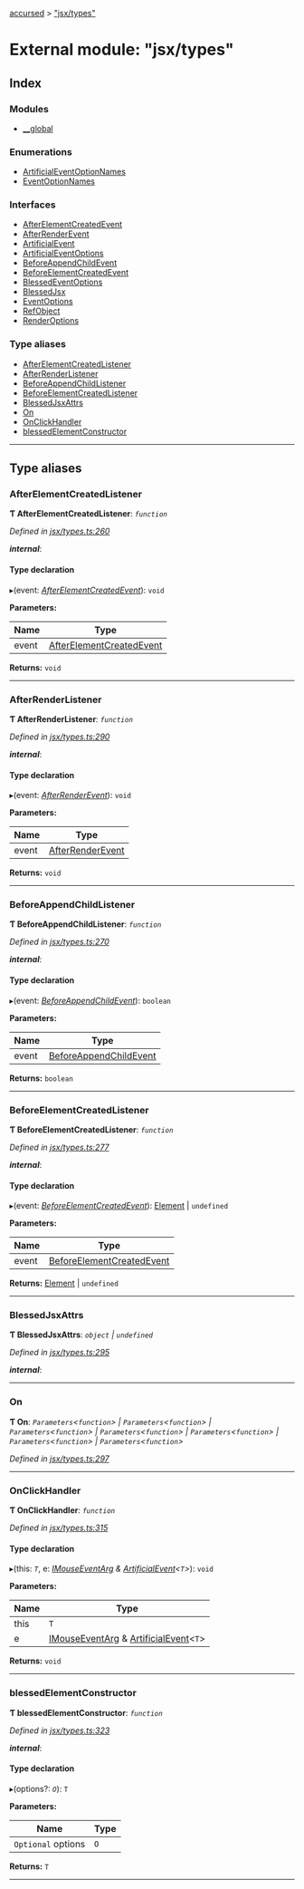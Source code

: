 [accursed](../README.md) > ["jsx/types"](../modules/_jsx_types_.md)

# External module: "jsx/types"

## Index

### Modules

* [__global](_jsx_types_.__global.md)

### Enumerations

* [ArtificialEventOptionNames](../enums/_jsx_types_.artificialeventoptionnames.md)
* [EventOptionNames](../enums/_jsx_types_.eventoptionnames.md)

### Interfaces

* [AfterElementCreatedEvent](../interfaces/_jsx_types_.afterelementcreatedevent.md)
* [AfterRenderEvent](../interfaces/_jsx_types_.afterrenderevent.md)
* [ArtificialEvent](../interfaces/_jsx_types_.artificialevent.md)
* [ArtificialEventOptions](../interfaces/_jsx_types_.artificialeventoptions.md)
* [BeforeAppendChildEvent](../interfaces/_jsx_types_.beforeappendchildevent.md)
* [BeforeElementCreatedEvent](../interfaces/_jsx_types_.beforeelementcreatedevent.md)
* [BlessedEventOptions](../interfaces/_jsx_types_.blessedeventoptions.md)
* [BlessedJsx](../interfaces/_jsx_types_.blessedjsx.md)
* [EventOptions](../interfaces/_jsx_types_.eventoptions.md)
* [RefObject](../interfaces/_jsx_types_.refobject.md)
* [RenderOptions](../interfaces/_jsx_types_.renderoptions.md)

### Type aliases

* [AfterElementCreatedListener](_jsx_types_.md#afterelementcreatedlistener)
* [AfterRenderListener](_jsx_types_.md#afterrenderlistener)
* [BeforeAppendChildListener](_jsx_types_.md#beforeappendchildlistener)
* [BeforeElementCreatedListener](_jsx_types_.md#beforeelementcreatedlistener)
* [BlessedJsxAttrs](_jsx_types_.md#blessedjsxattrs)
* [On](_jsx_types_.md#on)
* [OnClickHandler](_jsx_types_.md#onclickhandler)
* [blessedElementConstructor](_jsx_types_.md#blessedelementconstructor)

---

## Type aliases

<a id="afterelementcreatedlistener"></a>

###  AfterElementCreatedListener

**Ƭ AfterElementCreatedListener**: *`function`*

*Defined in [jsx/types.ts:260](https://github.com/cancerberoSgx/accursed/blob/978b980/src/jsx/types.ts#L260)*

*__internal__*: 

#### Type declaration
▸(event: *[AfterElementCreatedEvent](../interfaces/_jsx_types_.afterelementcreatedevent.md)*): `void`

**Parameters:**

| Name | Type |
| ------ | ------ |
| event | [AfterElementCreatedEvent](../interfaces/_jsx_types_.afterelementcreatedevent.md) |

**Returns:** `void`

___
<a id="afterrenderlistener"></a>

###  AfterRenderListener

**Ƭ AfterRenderListener**: *`function`*

*Defined in [jsx/types.ts:290](https://github.com/cancerberoSgx/accursed/blob/978b980/src/jsx/types.ts#L290)*

*__internal__*: 

#### Type declaration
▸(event: *[AfterRenderEvent](../interfaces/_jsx_types_.afterrenderevent.md)*): `void`

**Parameters:**

| Name | Type |
| ------ | ------ |
| event | [AfterRenderEvent](../interfaces/_jsx_types_.afterrenderevent.md) |

**Returns:** `void`

___
<a id="beforeappendchildlistener"></a>

###  BeforeAppendChildListener

**Ƭ BeforeAppendChildListener**: *`function`*

*Defined in [jsx/types.ts:270](https://github.com/cancerberoSgx/accursed/blob/978b980/src/jsx/types.ts#L270)*

*__internal__*: 

#### Type declaration
▸(event: *[BeforeAppendChildEvent](../interfaces/_jsx_types_.beforeappendchildevent.md)*): `boolean`

**Parameters:**

| Name | Type |
| ------ | ------ |
| event | [BeforeAppendChildEvent](../interfaces/_jsx_types_.beforeappendchildevent.md) |

**Returns:** `boolean`

___
<a id="beforeelementcreatedlistener"></a>

###  BeforeElementCreatedListener

**Ƭ BeforeElementCreatedListener**: *`function`*

*Defined in [jsx/types.ts:277](https://github.com/cancerberoSgx/accursed/blob/978b980/src/jsx/types.ts#L277)*

*__internal__*: 

#### Type declaration
▸(event: *[BeforeElementCreatedEvent](../interfaces/_jsx_types_.beforeelementcreatedevent.md)*): [Element](../interfaces/_jsx_types_.__global.jsx.element.md) \| `undefined`

**Parameters:**

| Name | Type |
| ------ | ------ |
| event | [BeforeElementCreatedEvent](../interfaces/_jsx_types_.beforeelementcreatedevent.md) |

**Returns:** [Element](../interfaces/_jsx_types_.__global.jsx.element.md) \| `undefined`

___
<a id="blessedjsxattrs"></a>

###  BlessedJsxAttrs

**Ƭ BlessedJsxAttrs**: *`object` \| `undefined`*

*Defined in [jsx/types.ts:295](https://github.com/cancerberoSgx/accursed/blob/978b980/src/jsx/types.ts#L295)*

*__internal__*: 

___
<a id="on"></a>

###  On

**Ƭ On**: *`Parameters`<`function`> \| `Parameters`<`function`> \| `Parameters`<`function`> \| `Parameters`<`function`> \| `Parameters`<`function`> \| `Parameters`<`function`> \| `Parameters`<`function`>*

*Defined in [jsx/types.ts:297](https://github.com/cancerberoSgx/accursed/blob/978b980/src/jsx/types.ts#L297)*

___
<a id="onclickhandler"></a>

###  OnClickHandler

**Ƭ OnClickHandler**: *`function`*

*Defined in [jsx/types.ts:315](https://github.com/cancerberoSgx/accursed/blob/978b980/src/jsx/types.ts#L315)*

#### Type declaration
▸(this: *`T`*, e: *[IMouseEventArg](../interfaces/_declarations_blessed_d_.widgets.events.imouseeventarg.md) & [ArtificialEvent](../interfaces/_jsx_types_.artificialevent.md)<`T`>*): `void`

**Parameters:**

| Name | Type |
| ------ | ------ |
| this | `T` |
| e | [IMouseEventArg](../interfaces/_declarations_blessed_d_.widgets.events.imouseeventarg.md) & [ArtificialEvent](../interfaces/_jsx_types_.artificialevent.md)<`T`> |

**Returns:** `void`

___
<a id="blessedelementconstructor"></a>

###  blessedElementConstructor

**Ƭ blessedElementConstructor**: *`function`*

*Defined in [jsx/types.ts:323](https://github.com/cancerberoSgx/accursed/blob/978b980/src/jsx/types.ts#L323)*

*__internal__*: 

#### Type declaration
▸(options?: *`O`*): `T`

**Parameters:**

| Name | Type |
| ------ | ------ |
| `Optional` options | `O` |

**Returns:** `T`

___

